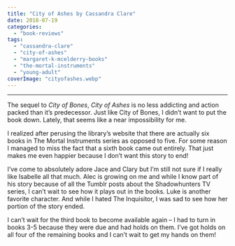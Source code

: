 ```yaml
---
title: "City of Ashes by Cassandra Clare"
date: 2018-07-19
categories: 
  - "book-reviews"
tags: 
  - "cassandra-clare"
  - "city-of-ashes"
  - "margaret-k-mcelderry-books"
  - "the-mortal-instruments"
  - "young-adult"
coverImage: "cityofashes.webp"
---
```


* * *

The sequel to _City of Bones_, _City of Ashes_ is no less addicting and action packed than it’s predecessor. Just like City of Bones, I didn’t want to put the book down. Lately, that seems like a near impossibility for me.

I realized after perusing the library’s website that there are actually six books in The Mortal Instruments series as opposed to five. For some reason I managed to miss the fact that a sixth book came out entirely. That just makes me even happier because I don’t want this story to end!

I’ve come to absolutely adore Jace and Clary but I’m still not sure if I really like Isabelle all that much. Alec is growing on me and while I know part of his story because of all the Tumblr posts about the Shadowhunters TV series, I can’t wait to see how it plays out in the books. Luke is another favorite character. And while I hated The Inquisitor, I was sad to see how her portion of the story ended.

I can’t wait for the third book to become available again – I had to turn in books 3-5 because they were due and had holds on them. I’ve got holds on all four of the remaining books and I can’t wait to get my hands on them!
